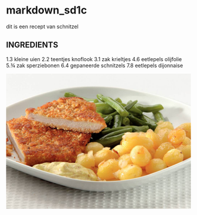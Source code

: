 # markdown_sd1c

dit is een recept van schnitzel

## INGREDIENTS

1.3 kleine uien
2.2 teentjes knoflook
3.1 zak krieltjes
4.6 eetlepels olijfolie
5.¾ zak sperziebonen
6.4 gepaneerde schnitzels
7.8 eetlepels dijonnaise


![schnitzel](img_013643_1024x748_JPG.jpg)